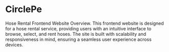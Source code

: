 # CirclePe
Hose Rental Frontend Website Overview. This frontend website is designed for a hose rental service, providing users with an intuitive interface to browse, select, and rent hoses. The site is built with scalability and responsiveness in mind, ensuring a seamless user experience across devices. 
